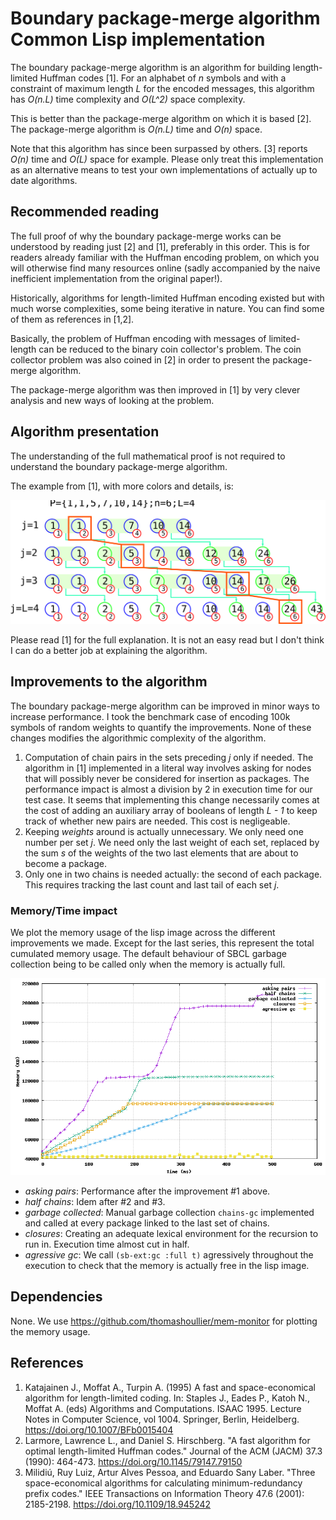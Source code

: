 # Boundary package-merge algorithm Common Lisp implementation
The boundary package-merge algorithm is an algorithm for building length-limited
Huffman codes [1]. For an alphabet of _n_ symbols and with a constraint of
maximum length _L_ for the encoded messages, this algorithm has _O(n.L)_ time
complexity and _O(L^2)_ space complexity.

This is better than the package-merge algorithm on which it is based [2]. The
package-merge algorithm is _O(n.L)_ time and _O(n)_ space.

Note that this algorithm has since been surpassed by others. [3] reports _O(n)_
time and _O(L)_ space for example. Please only treat this implementation as an 
alternative means to test your own implementations of actually up to date 
algorithms.

## Recommended reading
The full proof of why the boundary package-merge works can be understood by
reading just [2] and [1], preferably in this order. This is for readers
already familiar with the Huffman encoding problem, on which you will otherwise
find many resources online (sadly accompanied by the naive inefficient
implementation from the original paper!).

Historically, algorithms for length-limited Huffman encoding existed but with
much worse complexities, some being iterative in nature. You can find
some of them as references in [1,2].

Basically, the problem of Huffman encoding with messages of limited-length
can be reduced to the binary coin collector's problem. The coin collector
problem was also coined in [2] in order to present the package-merge algorithm.

The package-merge algorithm was then improved in [1] by very clever analysis and
new ways of looking at the problem.

## Algorithm presentation
The understanding of the full mathematical proof is not required to understand
the boundary package-merge algorithm.

The example from [1], with more colors and details, is:

![Boundary package-merge diagram](doc/bnd-pkg-merge.svg)

Please read [1] for the full explanation. It is not an easy read but I don't
think I can do a better job at explaining the algorithm.

## Improvements to the algorithm
The boundary package-merge algorithm can be improved in minor ways to increase
performance. I took the benchmark case of encoding 100k symbols of random
weights to quantify the improvements.
None of these changes modifies the algorithmic complexity of the algorithm.

1. Computation of chain pairs in the sets preceding _j_ only if needed. The
algorithm in [1] implemented in a literal way involves asking for nodes that 
will possibly never be considered for insertion as packages. The performance 
impact is almost a division by 2 in execution time for our test case. It seems 
that implementing this change necessarily comes at the cost of adding an 
auxiliary array of booleans of length _L - 1_ to keep track of whether new pairs
are needed. This cost is negligeable.
1. Keeping *weights* around is actually unnecessary. We only need one number per
set _j_. We need only the last weight of each set, replaced by the sum *s* of
the weights of the two last elements that are about to become a package.
1. Only one in two chains is needed actually: the second of each package. This
requires tracking the last count and last tail of each set *j*.

### Memory/Time impact
We plot the memory usage of the lisp image across the different improvements we
made. Except for the last series, this represent the total cumulated memory
usage. The default behaviour of SBCL garbage collection being to be called only
when the memory is actually full.

![memory-time plots](test-data/ram-usage.png)

* _asking pairs_: Performance after the improvement #1 above.
* _half chains_: Idem after #2 and #3.
* _garbage collected_: Manual garbage collection `chains-gc` implemented and
called at every package linked to the last set of chains.
* _closures_: Creating an adequate lexical environment for the recursion to run
in. Execution time almost cut in half.
* _agressive gc_: We call `(sb-ext:gc :full t)` agressively throughout the
execution to check that the memory is actually free in the lisp image. 

## Dependencies
None. We use https://github.com/thomashoullier/mem-monitor for plotting the
memory usage.

## References
1. Katajainen J., Moffat A., Turpin A. (1995) A fast and space-economical algorithm for length-limited coding. In: Staples J., Eades P., Katoh N., Moffat A. (eds) Algorithms and Computations. ISAAC 1995. Lecture Notes in Computer Science, vol 1004. Springer, Berlin, Heidelberg. https://doi.org/10.1007/BFb0015404
1. Larmore, Lawrence L., and Daniel S. Hirschberg. "A fast algorithm for optimal length-limited Huffman codes." Journal of the ACM (JACM) 37.3 (1990): 464-473. https://doi.org/10.1145/79147.79150
1. Milidiú, Ruy Luiz, Artur Alves Pessoa, and Eduardo Sany Laber. "Three space-economical algorithms for calculating minimum-redundancy prefix codes." IEEE Transactions on Information Theory 47.6 (2001): 2185-2198. https://doi.org/10.1109/18.945242
